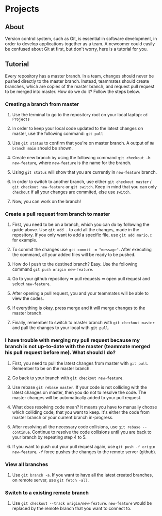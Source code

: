 # Projects

## About
Version control system, such as Git, is essential in software development, in order to develop applications together as a team. A newcomer could easily be confused about Git at first, but don't worry, here is a tutorial for you.

## Tutorial
Every repository has a master branch. In a team, changes should never be pushed directly to the master branch. Instead, teammates should create branches, which are copies of the master branch, and request pull request to be merged into master. How do we do it? Follow the steps below.

### Creating a branch from master
1. Use the terminal to go to the repository root on your local laptop:
    `cd Projects`

2. In order to keep your local code updated to the latest changes on master, use the following command:
    `git pull`

3. Use `git status` to confirm that you're on master branch. A output of `On branch main` should be shown.

4. Create new branch by using the following command `git checkout -b new-feature`, where `new-feature` is the name for the branch.

5. Using `git status` will show that you are currently in `new-feature` branch.

6. In order to switch to another branch, use either `git checkout master` / `git checkout new-feature` or `git switch`. Keep in mind that you can only `checkout` if all your changes are commited, else use `switch`.

7. Now, you can work on the branch!

### Create a pull request from branch to master

1. First, you need to be on a branch, which you can do by following the guide above. Use `git add .` to add all the changes, made in the repository. If you only want to add a specific file, use `git add mario.c` for example.

2. To commit the changes use `git commit -m "message"`. After executing the command, all your added files will be ready to be pushed.

3. How do I push to the destined branch? Easy. Use the following command `git push origin new-feature`.

4. Go to your github repository ➡ pull requests ➡ open pull request and select `new-feature`.

5. After opening a pull request, you and your teammates will be able to view the codes.

6. If everything is okay, press merge and it will merge changes to the master branch.

7. Finally, remember to switch to master branch with `git checkout master` and pull the changes to your local with `git pull`.

### I have trouble with merging my pull request because my branch is not up-to-date with the master (teammate merged his pull request before me). What should I do?

1. First, you need to pull the latest changes from master with `git pull`. Remember to be on the master branch.

2. Go back to your branch with `git checkout new-feature`.

3. Use rebase `git rebase master`. If your code is not colliding with the latest changes on master, then you do not to resolve the code. The master changes will be automatically added to your pull request.

4. What does resolving code mean? It means you have to manually choose which colliding code, that you want to keep. It's either the code from master branch or your current branch in-progress.

5. After resolving all the necessary code collisions, use `git rebase --continue`. Continue to resolve the code collisions until you are back to your branch by repeating step 4 to 5.

6. If you want to push out your pull request again, use `git push -f origin new-feature`. `-f` force pushes the changes to the remote server (github).

### View all branches

1. Use `git branch -a`. If you want to have all the latest created branches, on remote server, use `git fetch -all`.

### Switch to a existing remote branch

1. Use `git checkout --track origin/new-feature`. `new-feature` would be replaced by the remote branch that you want to connect to.